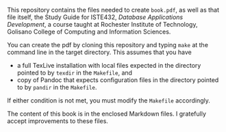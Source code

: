 This repository contains the files needed to create `book.pdf`, as well as that file itself, the Study Guide for ISTE432, *Database Applications Development*, a course taught at Rochester Institute of Technology, Golisano College of Computing and Information Sciences.

You can create the pdf by cloning this repository and typing `make` at the command line in the target directory. This assumes that you have

- a full TexLive installation with local files expected in the directory pointed to by `texdir` in the `Makefile`, and
- copy of Pandoc that expects configuration files in the directory pointed to by `pandir` in the `Makefile`.

If either condition is not met, you must modify the `Makefile` accordingly.

The content of this book is in the enclosed Markdown files. I gratefully accept improvements to these files.
